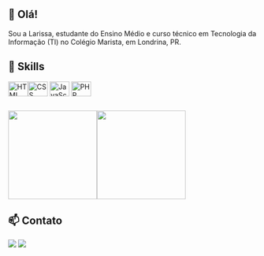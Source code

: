 ## 👋 Olá!
Sou a Larissa, estudante do Ensino Médio e curso técnico em Tecnologia da Informação (TI) no Colégio Marista, em Londrina, PR.

## 🚀 Skills 
<img align="center" alt="HTML" height="30" width="40" src="https://cdn.jsdelivr.net/gh/devicons/devicon/icons/html5/html5-original.svg"/><img align="center" alt="CSS" height="30" width="40" src="https://cdn.jsdelivr.net/gh/devicons/devicon/icons/css3/css3-original.svg"/> <img align="center" alt="JavaScript" height="30" width="40" src="https://cdn.jsdelivr.net/gh/devicons/devicon/icons/javascript/javascript-original.svg"/> <img align="center" alt="PHP" height="30" width="40" src="https://cdn.jsdelivr.net/gh/devicons/devicon/icons/php/php-original.svg"/>

## 
<img height="180em" src="https://github-readme-stats.vercel.app/api?username=larissassk&show_icons=true&theme=tokyonight"/><img height="180em" src="https://github-readme-stats.vercel.app/api/top-langs/?username=larissassk&layout=compact&theme=tokyonight"/>
## 📫 Contato
<div>
  <a href="https://instagram.com/llari_manrique" target="_blank"><img loading="lazy" src="https://img.shields.io/badge/-Instagram-%23E4405F?style=for-the-badge&logo=instagram&logoColor=white" target="_blank"></a>  
  <a href="https://www.linkedin.com/in/larissa-manrique-6a1473245/" target="_blank"><img loading="lazy" src="https://img.shields.io/badge/-LinkedIn-%230077B5?style=for-the-badge&logo=linkedin&logoColor=white" target="_blank"></a>    
</div>  

